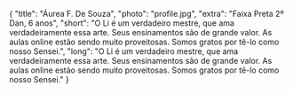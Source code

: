 {
    "title": "Áurea F. De Souza",
    "photo": "profile.jpg",
    "extra": "Faixa Preta 2º Dan, 6 anos",
    "short": "O Li é um verdadeiro mestre, que ama verdadeiramente essa arte. Seus ensinamentos são de grande valor. As aulas online estão sendo muito proveitosas. Somos gratos por tê-lo como nosso Sensei.",
    "long": "O Li é um verdadeiro mestre, que ama verdadeiramente essa arte. Seus ensinamentos são de grande valor. As aulas online estão sendo muito proveitosas. Somos gratos por tê-lo como nosso Sensei."
}